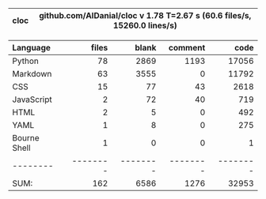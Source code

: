 cloc|github.com/AlDanial/cloc v 1.78  T=2.67 s (60.6 files/s, 15260.0 lines/s)
--- | ---

Language|files|blank|comment|code
:-------|-------:|-------:|-------:|-------:
Python|78|2869|1193|17056
Markdown|63|3555|0|11792
CSS|15|77|43|2618
JavaScript|2|72|40|719
HTML|2|5|0|492
YAML|1|8|0|275
Bourne Shell|1|0|0|1
--------|--------|--------|--------|--------
SUM:|162|6586|1276|32953
